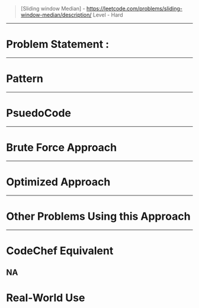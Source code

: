 > [Sliding window Median] - https://leetcode.com/problems/sliding-window-median/description/
> Level - Hard
--------------------------------------------------------------------------------------------------------------------------------------
# Problem Statement : 


--------------------------------------------------------------------------------------------------------------------------------------
# Pattern

--------------------------------------------------------------------------------------------------------------------------------------
# PsuedoCode

--------------------------------------------------------------------------------------------------------------------------------------
# Brute Force Approach


--------------------------------------------------------------------------------------------------------------------------------------
# Optimized Approach


--------------------------------------------------------------------------------------------------------------------------------------
# Other Problems Using this Approach

--------------------------------------------------------------------------------------------------------------------------------------
# CodeChef Equivalent
NA
--------------------------------------------------------------------------------------------------------------------------------------
# Real-World Use
